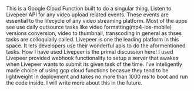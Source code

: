 This is a Google Cloud Function built to do a singular thing. Listen to Livepeer API for any video upload related events. These events are essential to the lifecycle of any video streaming platform. 
Most of the apps see use daily outsource tasks like video formatting(mp4-ios-mobile) versions conversion, video to thumbnail, transcoding in general as thses tasks are colloquially called.
Livepeer is one the leading platform in this space. It lets developers use their wonderful apis to do the aformentioned tasks.
How I have used Livepeer is the primal discussion here!
I used Livepeer provided webhook functionality to setup a server that awakes when Livepeer wants to submit its given task of the time. I've inteligently made choice of using gcp cloud functions becasue they tend to be lightweight in deployment and takes no more than 1000 ms to boot and run the code inside.
I will write more about this in the future.
